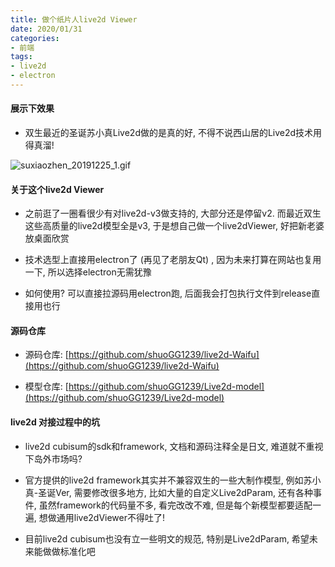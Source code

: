 ```yaml
---
title: 做个纸片人live2d Viewer
date: 2020/01/31
categories: 
- 前端
tags:
- live2d
- electron
---
```


#### 展示下效果

* 双生最近的圣诞苏小真Live2d做的是真的好, 不得不说西山居的Live2d技术用得真溜!

![suxiaozhen_20191225_1.gif](https://s2.loli.net/2025/02/19/KNphZnWcXUl1SyT.gif)



#### 关于这个live2d Viewer

* 之前逛了一圈看很少有对live2d-v3做支持的, 大部分还是停留v2. 而最近双生这些高质量的live2d模型全是v3, 于是想自己做一个live2dViewer, 好把新老婆放桌面欣赏



* 技术选型上直接用electron了 (再见了老朋友Qt) , 因为未来打算在网站也复用一下, 所以选择electron无需犹豫



* 如何使用? 可以直接拉源码用electron跑, 后面我会打包执行文件到release直接用也行



#### 源码仓库

* 源码仓库: [https://github.com/shuoGG1239/live2d-Waifu](https://github.com/shuoGG1239/live2d-Waifu)

* 模型仓库: [https://github.com/shuoGG1239/Live2d-model](https://github.com/shuoGG1239/Live2d-model)



#### live2d 对接过程中的坑
* live2d cubisum的sdk和framework, 文档和源码注释全是日文, 难道就不重视下岛外市场吗?



* 官方提供的live2d framework其实并不兼容双生的一些大制作模型, 例如苏小真-圣诞Ver, 需要修改很多地方, 比如大量的自定义Live2dParam, 还有各种事件, 虽然framework的代码量不多, 看完改改不难, 但是每个新模型都要适配一遍, 想做通用live2dViewer不得吐了!



* 目前live2d cubisum也没有立一些明文的规范, 特别是Live2dParam, 希望未来能做做标准化吧
